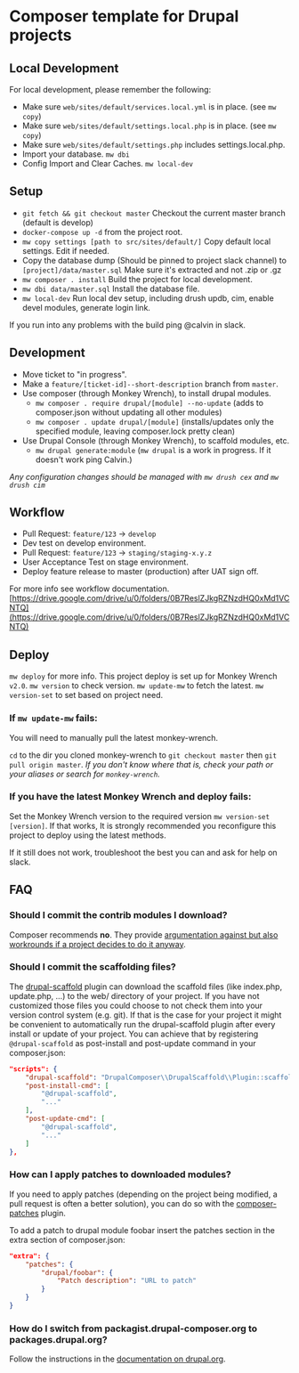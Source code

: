 # Composer template for Drupal projects

## Local Development

For local development, please remember the following:
* Make sure `web/sites/default/services.local.yml` is in place. (see `mw copy`)
* Make sure `web/sites/default/settings.local.php` is in place. (see `mw copy`)
* Make sure `web/sites/default/settings.php` includes settings.local.php.
* Import your database. `mw dbi`
* Config Import and Clear Caches. `mw local-dev`

## Setup

* `git fetch && git checkout master` Checkout the current master branch (default is develop)
* `docker-compose up -d` from the project root.
* `mw copy settings [path to src/sites/default/]` Copy default local settings. Edit if needed.
* Copy the database dump (Should be pinned to project slack channel) to `[project]/data/master.sql`
  Make sure it's extracted and not .zip or .gz
* `mw composer . install` Build the project for local development.
* `mw dbi data/master.sql` Install the database file.
* `mw local-dev` Run local dev setup, including drush updb, cim, enable devel modules, generate login link.

If you run into any problems with the build ping @calvin in slack.

## Development

 - Move ticket to "in progress".
 - Make a `feature/[ticket-id]--short-description` branch from `master`.
 - Use composer (through Monkey Wrench), to install drupal modules.
    - `mw composer . require drupal/[module] --no-update` (adds to composer.json without updating all other modules)
    - `mw composer . update drupal/[module]` (installs/updates only the specified module, leaving composer.lock pretty clean)
 - Use Drupal Console (through Monkey Wrench), to scaffold modules, etc.
    - `mw drupal generate:module` (`mw drupal` is a work in progress. If it doesn't work ping Calvin.)

*Any configuration changes should be managed with `mw drush cex` and `mw drush cim`*

## Workflow

* Pull Request: `feature/123` -> `develop`
* Dev test on develop environment.
* Pull Request: `feature/123` -> `staging/staging-x.y.z`
* User Acceptance Test on stage environment.
* Deploy feature release to master (production) after UAT sign off.

For more info see workflow documentation.
[https://drive.google.com/drive/u/0/folders/0B7ReslZJkgRZNzdHQ0xMd1VCNTQ](https://drive.google.com/drive/u/0/folders/0B7ReslZJkgRZNzdHQ0xMd1VCNTQ)

## Deploy

`mw deploy` for more info.
This project deploy is set up for Monkey Wrench `v2.0`.
`mw version` to check version.
`mw update-mw` to fetch the latest.
`mw version-set` to set based on project need.

### If `mw update-mw` fails:

You will need to manually pull the latest monkey-wrench.

`cd` to the dir you cloned monkey-wrench to `git checkout master` then `git pull origin master`.
_If you don't know where that is, check your path or your aliases or search for `monkey-wrench`._

### If you have the latest Monkey Wrench and deploy fails:

Set the Monkey Wrench version to the required version `mw version-set [version]`.
If that works, It is strongly recommended you reconfigure this project to deploy using the latest methods.

If it still does not work, troubleshoot the best you can and ask for help on slack.

## FAQ

### Should I commit the contrib modules I download?

Composer recommends **no**. They provide [argumentation against but also
workrounds if a project decides to do it anyway](https://getcomposer.org/doc/faqs/should-i-commit-the-dependencies-in-my-vendor-directory.md).

### Should I commit the scaffolding files?

The [drupal-scaffold](https://github.com/drupal-composer/drupal-scaffold) plugin can download the scaffold files (like
index.php, update.php, …) to the web/ directory of your project. If you have not customized those files you could choose
to not check them into your version control system (e.g. git). If that is the case for your project it might be
convenient to automatically run the drupal-scaffold plugin after every install or update of your project. You can
achieve that by registering `@drupal-scaffold` as post-install and post-update command in your composer.json:

```json
"scripts": {
    "drupal-scaffold": "DrupalComposer\\DrupalScaffold\\Plugin::scaffold",
    "post-install-cmd": [
        "@drupal-scaffold",
        "..."
    ],
    "post-update-cmd": [
        "@drupal-scaffold",
        "..."
    ]
},
```
### How can I apply patches to downloaded modules?

If you need to apply patches (depending on the project being modified, a pull
request is often a better solution), you can do so with the
[composer-patches](https://github.com/cweagans/composer-patches) plugin.

To add a patch to drupal module foobar insert the patches section in the extra
section of composer.json:
```json
"extra": {
    "patches": {
        "drupal/foobar": {
            "Patch description": "URL to patch"
        }
    }
}
```
### How do I switch from packagist.drupal-composer.org to packages.drupal.org?

Follow the instructions in the [documentation on drupal.org](https://www.drupal.org/docs/develop/using-composer/using-packagesdrupalorg).

